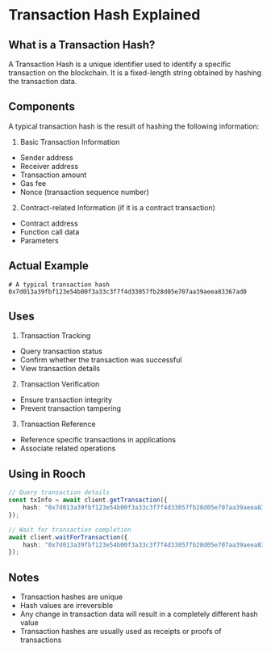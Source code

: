 # Transaction Hash Explained
## What is a Transaction Hash?

A Transaction Hash is a unique identifier used to identify a specific transaction on the blockchain. It is a fixed-length string obtained by hashing the transaction data.

## Components

A typical transaction hash is the result of hashing the following information:

1. Basic Transaction Information

- Sender address
- Receiver address
- Transaction amount
- Gas fee
- Nonce (transaction sequence number)

2. Contract-related Information (if it is a contract transaction)

- Contract address
- Function call data
- Parameters

## Actual Example

```move
# A typical transaction hash
0x7d013a39fbf123e54b00f3a33c3f7f4d33057fb28d05e707aa39aeea83367ad0
```

## Uses

1. Transaction Tracking

- Query transaction status
- Confirm whether the transaction was successful
- View transaction details

2. Transaction Verification

- Ensure transaction integrity
- Prevent transaction tampering

3. Transaction Reference

- Reference specific transactions in applications
- Associate related operations

## Using in Rooch

```ts
// Query transaction details
const txInfo = await client.getTransaction({
    hash: "0x7d013a39fbf123e54b00f3a33c3f7f4d33057fb28d05e707aa39aeea83367ad0"
});

// Wait for transaction completion
await client.waitForTransaction({
    hash: "0x7d013a39fbf123e54b00f3a33c3f7f4d33057fb28d05e707aa39aeea83367ad0"
});
```

## Notes

- Transaction hashes are unique
- Hash values are irreversible
- Any change in transaction data will result in a completely different hash value
- Transaction hashes are usually used as receipts or proofs of transactions